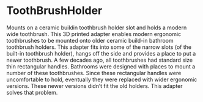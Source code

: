 # ToothBrushHolder
 Mounts on a ceramic buildin toothbrush holder slot and holds a modern wide toothbrush.
 This 3D printed adapter enables modern ergonomic toothbrushes to be mounted onto older ceramic build-in bathroom toothbrush holders.  This adapter fits into some of the narrow slots (of the built-in toothbrush holder), hangs off the side and provides a place to put a newer toothbrush.
 A few decades ago, all toothbrushes had standard size thin rectangular handles.  Bathrooms were designed with places to mount a number of these toothbrushes.  Since these rectangular handles were uncomfortable to hold, eventually they were replaced with wider ergonomic versions.  These newer versions didn’t fit the old holders.  This adapter solves that problem.
